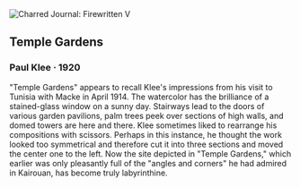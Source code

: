 <div class="artwork-of-the-day">
  <div class="container">
    <div class="img-wrapper">
      <img
        src="https://uploads8.wikiart.org/images/paul-klee/temple-gardens-1920.jpg"
        alt="Charred Journal: Firewritten V" />
    </div>
    <div class="artwork-detail">
      <div class="artwork-origin"> 
        <h2 class="artwork-name">Temple Gardens</h2>
        <h3 class="artist">
          Paul Klee
                    ·  1920
        </h3>
      </div>
      <p class="description">
        <span class="artwork-description-text ng-binding" ng-bind-html="viewModel.ArtworkOfTheDay.Description | unsafe">"Temple Gardens" appears to recall Klee's impressions from his visit to Tunisia with Macke in April 1914. The watercolor has the brilliance of a stained-glass window on a sunny day. Stairways lead to the doors of various garden pavilions, palm trees peek over sections of high walls, and domed towers are here and there. Klee sometimes liked to rearrange his compositions with scissors. Perhaps in this instance, he thought the work looked too symmetrical and therefore cut it into three sections and moved the center one to the left. Now the site depicted in "Temple Gardens," which earlier was only pleasantly full of the "angles and corners" he had admired in Kairouan, has become truly labyrinthine.</span>
                        <div class="text-shadow-container" ng-show="showShadow" style=""></div>
      </p>
    </div>
  </div>

</div>

